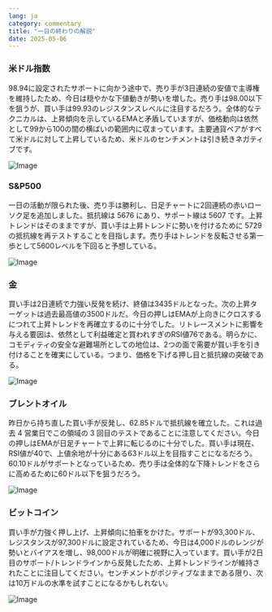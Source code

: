 ```yaml
---
lang: ja
category: commentary
title: "一日の終わりの解説"
date: 2025-05-06
---
```


### 米ドル指数

98.94に設定されたサポートに向かう途中で、売り手が3日連続の安値で主導権を維持したため、今日は穏やかな下値動きが勢いを増した。売り手は98.00以下を狙うが、買い手は99.93のレジスタンスレベルに注目するだろう。全体的なテクニカルは、上昇傾向を示しているEMAと矛盾していますが、価格動向は依然として99から100の間の横ばいの範囲内に収まっています。主要通貨ペアがすべて米ドルに対して上昇しているため、米ドルのセンチメントは引き続きネガティブです。

![Image](https://markleighedu.github.io/img/May-2025/06-May-2025/usdindex.jpg)

### S&P500

一日の活動が限られた後、売り手は勝利し、日足チャートに2回連続の赤いローソク足を追加しました。抵抗線は 5676 にあり、サポート線は 5607 です。上昇トレンドはそのままですが、買い手は上昇トレンドに勢いを付けるために 5729 の抵抗線を再テストすることを目指します。売り手はトレンドを反転させる第一歩として5600レベルを下回ると予想している。 

![Image](https://markleighedu.github.io/img/May-2025/06-May-2025/sp500.jpg)

### 金

買い手は2日連続で力強い反発を続け、終値は3435ドルとなった。次の上昇ターゲットは過去最高値の3500ドルだ。今日の押しはEMAが上向きにクロスするにつれて上昇トレンドを再確立するのに十分でした。リトレースメントに影響を与える要因は、依然として利益確定と買われすぎのRSI値76である。明らかに、コモディティの安全な避難場所としての地位は、2つの面で需要が買い手を引き付けることを確実にしている。つまり、価格を下げる押し目と抵抗線の突破である。

![Image](https://markleighedu.github.io/img/May-2025/06-May-2025/gold.jpg)

### ブレントオイル

昨日から持ち直した買い手が反発し、62.85ドルで抵抗線を確立した。これは過去 4 営業日でこの領域の 3 回目のテストであることに注意してください。今日の押しはEMAが日足チャートで上昇に転じるのに十分でした。買い手は現在、RSI値が40で、上値余地が十分にある63ドル以上を目指すことになるだろう。 60.10ドルがサポートとなっているため、売り手は全体的な下降トレンドをさらに高めるために60ドル以下を狙うだろう。

![Image](https://markleighedu.github.io/img/May-2025/06-May-2025/brentoil.jpg)

### ビットコイン

買い手が力強く押し上げ、上昇傾向に拍車をかけた。サポートが93,300ドル、レジスタンスが97,300ドルに設定されているため、今日は4,000ドルのレンジが勢いとバイアスを増し、98,000ドルが明確に視野に入っています。買い手が2日目のサポート/トレンドラインから反発したため、上昇トレンドラインが維持されたことに注目してください。センチメントがポジティブなままである限り、次は10万ドルの水準を試すことになるかもしれない。 

![Image](https://markleighedu.github.io/img/May-2025/06-May-2025/bitcoin.jpg)

